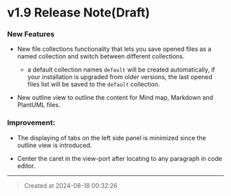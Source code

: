 # v1.9 Release Note(Draft)

### New Features

* New file collections functionality that lets you save opened files as a named collection and switch between different collections. 
	* a default collection names `default` will be created automatically, if your installation is upgraded from older versions, the last opened files list will be saved to the `default` collection.

* New outline view to outline the content for Mind map, Markdown and PlantUML files. 


### Improvement:

* The displaying of tabs on the left side panel is minimized since the outline view is introduced.

* Center the caret in the view-port after locating to any paragraph in code editor.


---
> Created at 2024-08-18 00:32:26

